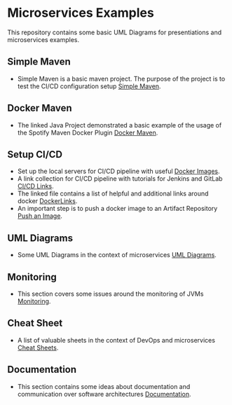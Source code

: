 # Microservices Examples
This repository contains some basic UML Diagrams for presentiations and microservices examples.

## Simple Maven
- Simple Maven is a basic maven project. The purpose of the project is to test the CI/CD configuration setup [Simple Maven](simple-maven).

## Docker Maven
- The linked Java Project demonstrated a basic example of the usage of the Spotify Maven Docker Plugin [Docker Maven](docker-maven).

## Setup CI/CD 
- Set up the local servers for CI/CD pipeline with useful [Docker Images](docker-images.md).
- A link collection for CI/CD pipeline with tutorials for Jenkins and GitLab [CI/CD Links](cicd-links.md).
- The linked file contains a list of helpful and additional links around docker [DockerLinks](docker-links.md).
- An important step is to push a docker image to an Artifact Repository [Push an Image](images.md). 

## UML Diagrams
- Some UML Diagrams in the context of microservices
[UML Diagrams](plant-uml).

## Monitoring
- This section covers some issues around the monitoring of JVMs [Monitoring](monitoring.md).

## Cheat Sheet
- A list of valuable sheets in the context of DevOps and microservices [Cheat Sheets](cheat-sheets.md).

## Documentation

- This section contains some ideas about documentation and communication over software architectures [Documentation](documentation.md).




